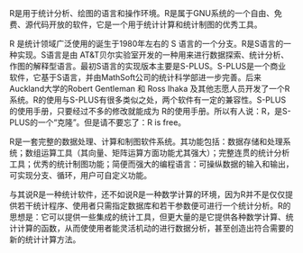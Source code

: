 R是用于统计分析、绘图的语言和操作环境。R是属于GNU系统的一个自由、免费、源代码开放的软件，它是一个用于统计计算和统计制图的优秀工具。

R 是统计领域广泛使用的诞生于1980年左右的 S 语言的一个分支。R是S语言的一种实现。S语言是由 AT&T贝尔实验室开发的一种用来进行数据探索、统计分析、作图的解释型语言。最初S语言的实现版本主要是S-PLUS。S-PLUS是一个商业软件，它基于S语言，并由MathSoft公司的统计科学部进一步完善。后来Auckland大学的Robert Gentleman 和 Ross Ihaka 及其他志愿人员开发了一个R系统。R的使用与S-PLUS有很多类似之处，两个软件有一定的兼容性。S-PLUS的使用手册，只要经过不多的修改就能成为 R的使用手册。所以有人说：R，是S-PLUS的一个“克隆”。但是请不要忘了：R is free。

R是一套完整的数据处理、计算和制图软件系统。其功能包括：数据存储和处理系统；数组运算工具（其向量、矩阵运算方面功能尤其强大）；完整连贯的统计分析工具；优秀的统计制图功能；简便而强大的编程语言：可操纵数据的输入和输出，可实现分支、循环，用户可自定义功能。

与其说R是一种统计软件，还不如说R是一种数学计算的环境，因为R并不是仅仅提供若干统计程序、使用者只需指定数据库和若干参数便可进行一个统计分析。R的思想是：它可以提供一些集成的统计工具，但更大量的是它提供各种数学计算、统计计算的函数，从而使使用者能灵活机动的进行数据分析，甚至创造出符合需要的新的统计计算方法。